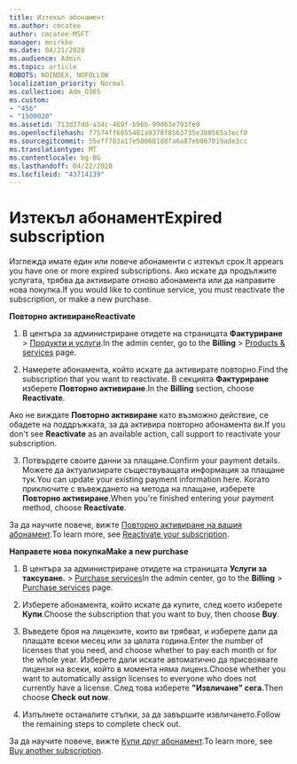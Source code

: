 ```yaml
---
title: Изтекъл абонамент
ms.author: cmcatee
author: cmcatee-MSFT
manager: mnirkhe
ms.date: 04/21/2020
ms.audience: Admin
ms.topic: article
ROBOTS: NOINDEX, NOFOLLOW
localization_priority: Normal
ms.collection: Adm_O365
ms.custom:
- "456"
- "1500020"
ms.assetid: 713d37dd-a34c-469f-b96b-99d63e793fe9
ms.openlocfilehash: f7574ff6855481a9378f8563735e380565a3ecf0
ms.sourcegitcommit: 55eff703a17e500681d8fa6a87eb067019ade3cc
ms.translationtype: MT
ms.contentlocale: bg-BG
ms.lasthandoff: 04/22/2020
ms.locfileid: "43714139"
---
```

# <a name="expired-subscription"></a><span data-ttu-id="47834-102">Изтекъл абонамент</span><span class="sxs-lookup"><span data-stu-id="47834-102">Expired subscription</span></span>

<span data-ttu-id="47834-103">Изглежда имате един или повече абонаменти с изтекъл срок.</span><span class="sxs-lookup"><span data-stu-id="47834-103">It appears you have one or more expired subscriptions.</span></span> <span data-ttu-id="47834-104">Ако искате да продължите услугата, трябва да активирате отново абонамента или да направите нова покупка.</span><span class="sxs-lookup"><span data-stu-id="47834-104">If you would like to continue service, you must reactivate the subscription, or make a new purchase.</span></span>
  
<span data-ttu-id="47834-105">**Повторно активиране**</span><span class="sxs-lookup"><span data-stu-id="47834-105">**Reactivate**</span></span>
  
1. <span data-ttu-id="47834-106">В центъра за администриране отидете на страницата **Фактуриране** \> [Продукти и услуги](https://go.microsoft.com/fwlink/p/?linkid=842054).</span><span class="sxs-lookup"><span data-stu-id="47834-106">In the admin center, go to the **Billing** \> [Products & services](https://go.microsoft.com/fwlink/p/?linkid=842054) page.</span></span>

2. <span data-ttu-id="47834-107">Намерете абонамента, който искате да активирате повторно.</span><span class="sxs-lookup"><span data-stu-id="47834-107">Find the subscription that you want to reactivate.</span></span> <span data-ttu-id="47834-108">В секцията **Фактуриране** изберете **Повторно активиране**.</span><span class="sxs-lookup"><span data-stu-id="47834-108">In the **Billing** section, choose **Reactivate**.</span></span>

<span data-ttu-id="47834-109">Ако не виждате **Повторно активиране** като възможно действие, се обадете на поддръжката, за да активира повторно абонамента ви.</span><span class="sxs-lookup"><span data-stu-id="47834-109">If you don't see **Reactivate** as an available action, call support to reactivate your subscription.</span></span>

3. <span data-ttu-id="47834-110">Потвърдете своите данни за плащане.</span><span class="sxs-lookup"><span data-stu-id="47834-110">Confirm your payment details.</span></span> <span data-ttu-id="47834-111">Можете да актуализирате съществуващата информация за плащане тук.</span><span class="sxs-lookup"><span data-stu-id="47834-111">You can update your existing payment information here.</span></span> <span data-ttu-id="47834-112">Когато приключите с въвеждането на метода на плащане, изберете **Повторно активиране**.</span><span class="sxs-lookup"><span data-stu-id="47834-112">When you're finished entering your payment method, choose **Reactivate**.</span></span>

<span data-ttu-id="47834-113">За да научите повече, вижте [Повторно активиране на вашия абонамент](https://docs.microsoft.com/office365/admin/subscriptions-and-billing/reactivate-your-subscription).</span><span class="sxs-lookup"><span data-stu-id="47834-113">To learn more, see [Reactivate your subscription](https://docs.microsoft.com/office365/admin/subscriptions-and-billing/reactivate-your-subscription).</span></span>

<span data-ttu-id="47834-114">**Направете нова покупка**</span><span class="sxs-lookup"><span data-stu-id="47834-114">**Make a new purchase**</span></span>
  
1. <span data-ttu-id="47834-115">В центъра за администриране отидете на страницата **Услуги за таксуване.** \> [Purchase services](https://go.microsoft.com/fwlink/p/?linkid=868433)</span><span class="sxs-lookup"><span data-stu-id="47834-115">In the admin center, go to the **Billing** \> [Purchase services](https://go.microsoft.com/fwlink/p/?linkid=868433) page.</span></span>

2. <span data-ttu-id="47834-116">Изберете абонамента, който искате да купите, след което изберете **Купи**.</span><span class="sxs-lookup"><span data-stu-id="47834-116">Choose the subscription that you want to buy, then choose **Buy**.</span></span>

3. <span data-ttu-id="47834-117">Въведете броя на лицензите, които ви трябват, и изберете дали да плащате всеки месец или за цялата година.</span><span class="sxs-lookup"><span data-stu-id="47834-117">Enter the number of licenses that you need, and choose whether to pay each month or for the whole year.</span></span> <span data-ttu-id="47834-118">Изберете дали искате автоматично да присвоявате лицензи на всеки, който в момента няма лиценз.</span><span class="sxs-lookup"><span data-stu-id="47834-118">Choose whether you want to automatically assign licenses to everyone who does not currently have a license.</span></span> <span data-ttu-id="47834-119">След това изберете **"Извличане" сега.**</span><span class="sxs-lookup"><span data-stu-id="47834-119">Then choose **Check out now**.</span></span>

4. <span data-ttu-id="47834-120">Изпълнете останалите стъпки, за да завършите извличането.</span><span class="sxs-lookup"><span data-stu-id="47834-120">Follow the remaining steps to complete check out.</span></span>

<span data-ttu-id="47834-121">За да научите повече, вижте [Купи друг абонамент](https://docs.microsoft.com/office365/admin/subscriptions-and-billing/buy-another-subscription).</span><span class="sxs-lookup"><span data-stu-id="47834-121">To learn more, see [Buy another subscription](https://docs.microsoft.com/office365/admin/subscriptions-and-billing/buy-another-subscription).</span></span>